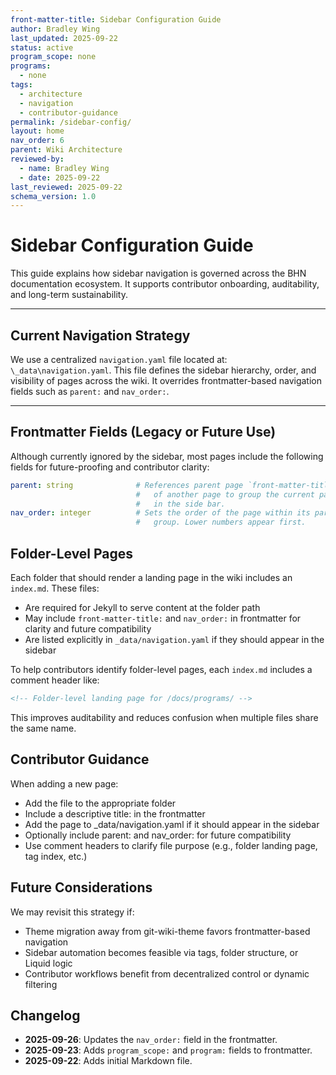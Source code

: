 ```yaml
---
front-matter-title: Sidebar Configuration Guide
author: Bradley Wing
last_updated: 2025-09-22
status: active
program_scope: none
programs:
  - none
tags:
  - architecture
  - navigation
  - contributor-guidance
permalink: /sidebar-config/
layout: home
nav_order: 6
parent: Wiki Architecture
reviewed-by:
  - name: Bradley Wing
  - date: 2025-09-22
last_reviewed: 2025-09-22
schema_version: 1.0
---
```


# Sidebar Configuration Guide

This guide explains how sidebar navigation is governed across the BHN documentation ecosystem. It supports contributor onboarding, auditability, and long-term sustainability.

---

## Current Navigation Strategy

We use a centralized `navigation.yaml` file located at: `\_data\navigation.yaml`. This file defines the sidebar hierarchy, order, and visibility of pages across the wiki. It overrides frontmatter-based navigation fields such as `parent:` and `nav_order:`.

---

## Frontmatter Fields (Legacy or Future Use)

Although currently ignored by the sidebar, most pages include the following fields for future-proofing and contributor clarity:

```yaml
parent: string              # References parent page `front-matter-title`
                            #   of another page to group the current page
                            #   in the side bar.
nav_order: integer          # Sets the order of the page within its parent
                            #   group. Lower numbers appear first.
```

## Folder-Level Pages

Each folder that should render a landing page in the wiki includes an `index.md`. These files:

- Are required for Jekyll to serve content at the folder path
- May include `front-matter-title:` and `nav_order:` in frontmatter for clarity and future compatibility
- Are listed explicitly in `_data/navigation.yaml` if they should appear in the sidebar

To help contributors identify folder-level pages, each `index.md` includes a comment header like:

```markdown
<!-- Folder-level landing page for /docs/programs/ -->
```

This improves auditability and reduces confusion when multiple files share the same name.

## Contributor Guidance

When adding a new page:

- Add the file to the appropriate folder
- Include a descriptive title: in the frontmatter
- Add the page to _data/navigation.yaml if it should appear in the sidebar
- Optionally include parent: and nav_order: for future compatibility
- Use comment headers to clarify file purpose (e.g., folder landing page, tag index, etc.)

## Future Considerations

We may revisit this strategy if:

- Theme migration away from git-wiki-theme favors frontmatter-based navigation
- Sidebar automation becomes feasible via tags, folder structure, or Liquid logic
- Contributor workflows benefit from decentralized control or dynamic filtering

## Changelog

- **2025-09-26**: Updates the `nav_order:` field in the frontmatter.
- **2025-09-23**: Adds `program_scope:` and `program:` fields to frontmatter.
- **2025-09-22**: Adds initial Markdown file.
